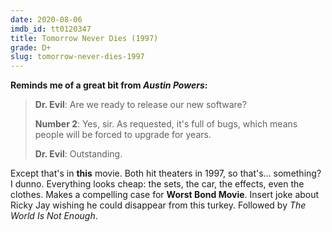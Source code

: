 ```yaml
---
date: 2020-08-06
imdb_id: tt0120347
title: Tomorrow Never Dies (1997)
grade: D+
slug: tomorrow-never-dies-1997
---
```


**Reminds me of a great bit from <span data-imdb-id="tt0118655">_Austin Powers_</span>:**

> **Dr. Evil**: Are we ready to release our new software?
>
> **Number 2**: Yes, sir. As requested, it's full of bugs, which means people will be forced to upgrade for years.
>
> **Dr. Evil**: Outstanding.

Except that's in **this** movie. Both hit theaters in 1997, so that's… something? I dunno. Everything looks cheap: the sets, the car, the effects, even the clothes. Makes a compelling case for **Worst Bond Movie**. Insert joke about Ricky Jay wishing he could disappear from this turkey. Followed by <span data-imdb-id="tt0143145">_The World Is Not Enough_</span>.